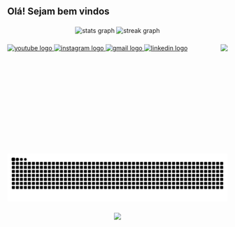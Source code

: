 <h2 align="left">Olá! Sejam bem vindos</h2>

###

<div align="center">
  <img src="https://github-readme-stats.vercel.app/api?username=vitorhmorais&hide_title=false&hide_rank=false&show_icons=true&include_all_commits=true&count_private=true&disable_animations=false&theme=dracula&locale=en&hide_border=false" height="150" alt="stats graph"  />
  <img src="https://streak-stats.demolab.com?user=vitorhmorais&locale=en&mode=daily&theme=dracula&hide_border=false&border_radius=5" height="150" alt="streak graph"  />
</div>

###

<img align="right" height="250" src="https://gifdb.com/images/high/thank-goodness-i-took-that-coding-course-gkl7f76y3vwkuyh9.webp"  />

###

<div align="left">
</div>

###

<div align="left">
  <a href="https://www.youtube.com/@VitorHugoAraujoDeMorais-o5p" target="_blank">
    <img src="https://img.shields.io/static/v1?message=Youtube&logo=youtube&label=&color=FF0000&logoColor=white&labelColor=&style=for-the-badge" height="35" alt="youtube logo"  />
  </a>
  <a href="https://www.instagram.com/vitorugoo_?igsh=NWl4eXk2dW5ueGQy&utm_source=qr" target="_blank">
    <img src="https://img.shields.io/static/v1?message=Instagram&logo=instagram&label=&color=E4405F&logoColor=white&labelColor=&style=for-the-badge" height="35" alt="instagram logo"  />
  </a>
  <a href="vitor.hugo@institutomirante.org" target="_blank">
    <img src="https://img.shields.io/static/v1?message=Gmail&logo=gmail&label=&color=D14836&logoColor=white&labelColor=&style=for-the-badge" height="35" alt="gmail logo"  />
  </a>
  <a href="https://www.linkedin.com/in/vitor-hugo-65a67329b/" target="_blank">
    <img src="https://img.shields.io/static/v1?message=LinkedIn&logo=linkedin&label=&color=0077B5&logoColor=white&labelColor=&style=for-the-badge" height="35" alt="linkedin logo"  />
  </a>
</div>

###

<br clear="both">

<img src="https://raw.githubusercontent.com/vitorhmorais/vitorhmorais/output/snake.svg" alt="Snake animation" />

###

<div align="center">
  <img src="https://visitor-badge.laobi.icu/badge?page_id=vitorhmorais.vitorhmorais&"  />
</div>

###
